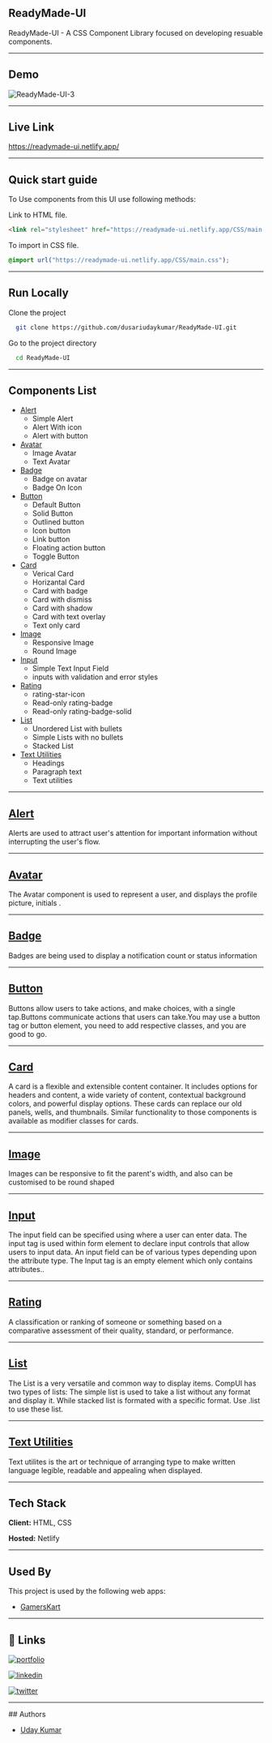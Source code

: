 ## ReadyMade-UI 

ReadyMade-UI -  A CSS Component Library focused on developing resuable components.
<hr/>

## Demo

![ReadyMade-UI-3](https://user-images.githubusercontent.com/78147748/154959097-311f0fe2-cf7a-4e90-a045-d52a4f6f7814.gif)
<hr/>

## Live Link

 https://readymade-ui.netlify.app/
 <hr/>
 
## Quick start guide

To Use components from this UI use following methods:

Link to HTML file.

```html
<link rel="stylesheet" href="https://readymade-ui.netlify.app/CSS/main.css">
```

To import in CSS file.

```css
@import url("https://readymade-ui.netlify.app/CSS/main.css");
```
<hr/>

## Run Locally

Clone the project

```bash
  git clone https://github.com/dusariudaykumar/ReadyMade-UI.git
```

Go to the project directory

```bash
  cd ReadyMade-UI
```
<hr/>

## Components List

- [Alert](https://readymade-ui.netlify.app/components/alert/alert)
  * Simple Alert
  * Alert With icon
  * Alert with button
- [Avatar](https://readymade-ui.netlify.app/components/avatar/avatar)
  * Image Avatar
  * Text Avatar
- [Badge](https://readymade-ui.netlify.app/components/badge/badge)
  * Badge on avatar
  * Badge On Icon
- [Button](https://readymade-ui.netlify.app/components/button/button)
  * Default Button
  * Solid Button
  * Outlined button
  * Icon button
  * Link button
  * Floating action button
  * Toggle Button
- [Card](https://readymade-ui.netlify.app/components/card/card)
  * Verical Card
  *  Horizantal Card
  *  Card with badge
  * Card with dismiss
  * Card with shadow
  * Card with text overlay
  * Text only card
- [Image](https://readymade-ui.netlify.app/components/images/images)
  * Responsive Image
  * Round Image
- [Input](https://readymade-ui.netlify.app/components/input/input)
  * Simple Text Input Field
  * inputs with validation and error styles
- [Rating](https://readymade-ui.netlify.app/components/ratings/rating)
  * rating-star-icon
  * Read-only rating-badge
  * Read-only rating-badge-solid
- [List](https://readymade-ui.netlify.app/components/lists/lists)
  * Unordered List with bullets
  * Simple Lists with no bullets
  *  Stacked List
- [Text Utilities](https://readymade-ui.netlify.app/components/textutilities/text-utilities)
  * Headings
  * Paragraph text
  * Text utilities
  
<hr/>

## [Alert](https://readymade-ui.netlify.app/components/alert/alert)

Alerts are used to attract user's attention for important information without interrupting the user's flow.

<hr/>

## [Avatar](https://readymade-ui.netlify.app/components/avatar/avatar)

The Avatar component is used to represent a user, and displays the profile picture, initials .

<hr/>

## [Badge](https://readymade-ui.netlify.app/components/badge/badge)

Badges are being used to display a notification count or status information

<hr/>

## [Button](https://readymade-ui.netlify.app/components/button/button)

Buttons allow users to take actions, and make choices, with a single tap.Buttons communicate actions that users can take.You may use a button tag or button element, you need to add respective classes, and you are good to go.

<hr/>

## [Card](https://readymade-ui.netlify.app/components/card/card)

A card is a flexible and extensible content container. It includes options for headers and content, a wide variety of content, contextual background colors, and powerful display options. These cards can replace our old panels, wells, and thumbnails. Similar functionality to those components is available as modifier classes for cards.

<hr/>

##  [Image](https://readymade-ui.netlify.app/components/images/images)

Images can be responsive to fit the parent's width, and also can be customised to be round shaped

<hr/>

## [Input](https://readymade-ui.netlify.app/components/input/input)

The input field can be specified using where a user can enter data. The input tag is used within form element to declare input controls that allow users to input data. An input field can be of various types depending upon the attribute type. The Input tag is an empty element which only contains attributes..

<hr/>

## [Rating](https://readymade-ui.netlify.app/components/ratings/rating)

A classification or ranking of someone or something based on a comparative assessment of their quality, standard, or performance.

<hr/>

## [List](https://readymade-ui.netlify.app/components/lists/lists)

The List is a very versatile and common way to display items. CompUI has two types of lists: The simple list is used to take a list without any format and display it. While stacked list is formated with a specific format. Use .list to use these list.

<hr/>

## [Text Utilities](https://readymade-ui.netlify.app/components/textutilities/text-utilities)

Text utilites is the art or technique of arranging type to make written language legible, readable and appealing when displayed.

<hr/>

## Tech Stack

**Client:** HTML, CSS

**Hosted:** Netlify

<hr/>

## Used By

This project is used by the following web apps:

- [GamersKart](https://gamerskart.netlify.app/)

<hr/>

## 🔗 Links

[![portfolio](https://img.shields.io/badge/my_portfolio-000?style=for-the-badge&logo=ko-fi&logoColor=white)](https://udaykumardusari.netlify.app/)

[![linkedin](https://img.shields.io/badge/linkedin-0A66C2?style=for-the-badge&logo=linkedin&logoColor=white)](https://www.linkedin.com/in/dusari-uday-kumar-bb2543207/)

[![twitter](https://img.shields.io/badge/twitter-1DA1F2?style=for-the-badge&logo=twitter&logoColor=white)](https://twitter.com/UdayKumarDusari)

<hr/>
## Authors

- [Uday Kumar](https://github.com/dusariudaykumar)



